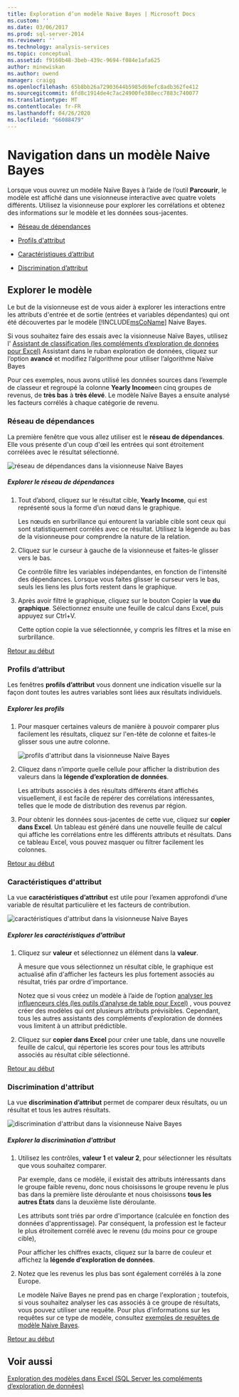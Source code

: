 ```yaml
---
title: Exploration d’un modèle Naive Bayes | Microsoft Docs
ms.custom: ''
ms.date: 03/06/2017
ms.prod: sql-server-2014
ms.reviewer: ''
ms.technology: analysis-services
ms.topic: conceptual
ms.assetid: f9160b48-3beb-439c-9694-f084e1afa625
author: minewiskan
ms.author: owend
manager: craigg
ms.openlocfilehash: 65b8bb26a72903644b5985d69efc8adb362fe412
ms.sourcegitcommit: 6fd8c1914de4c7ac24900fe388ecc7883c740077
ms.translationtype: MT
ms.contentlocale: fr-FR
ms.lasthandoff: 04/26/2020
ms.locfileid: "66088479"
---
```

# <a name="browsing-a-naive-bayes-model"></a>Navigation dans un modèle Naive Bayes
  Lorsque vous ouvrez un modèle Naïve Bayes à l’aide de l’outil **Parcourir**, le modèle est affiché dans une visionneuse interactive avec quatre volets différents. Utilisez la visionneuse pour explorer les corrélations et obtenez des informations sur le modèle et les données sous-jacentes.  
  
-   [Réseau de dépendances](#bkmk_DepNet)  
  
-   [Profils d'attribut](#bkmk_AttProf)  
  
-   [Caractéristiques d’attribut](#bkmk_AttChar)  
  
-   [Discrimination d’attribut](#bkmk_AttDisc)  
  
##  <a name="explore-the-model"></a><a name="BKMK_Tabs"></a>Explorer le modèle  
 Le but de la visionneuse est de vous aider à explorer les interactions entre les attributs d'entrée et de sortie (entrées et variables dépendantes) qui ont été découvertes par le modèle [!INCLUDE[msCoName](../includes/msconame-md.md)] Naive Bayes.  
  
 Si vous souhaitez faire des essais avec la visionneuse Naïve Bayes, utilisez l' [Assistant de classification &#40;les compléments d’exploration de données pour Excel&#41;](classify-wizard-data-mining-add-ins-for-excel.md) Assistant dans le ruban exploration de données, cliquez sur l’option **avancé** et modifiez l’algorithme pour utiliser l’algorithme Naïve Bayes  
  
 Pour ces exemples, nous avons utilisé les données sources dans l’exemple de classeur et regroupé la colonne **Yearly Income**en cinq groupes de revenus, de **très bas** à **très élevé**. Le modèle Naïve Bayes a ensuite analysé les facteurs corrélés à chaque catégorie de revenu.  
  
###  <a name="dependency-network"></a><a name="bkmk_DepNet"></a>Réseau de dépendances  
 La première fenêtre que vous allez utiliser est le **réseau de dépendances**. Elle vous présente d'un coup d'œil les entrées qui sont étroitement corrélées avec le résultat sélectionné.  
  
 ![réseau de dépendances dans la visionneuse Naive Bayes](media/dm13-nb.gif "réseau de dépendances dans la visionneuse Naive Bayes")  
  
##### <a name="explore-the-dependency-network"></a>Explorer le réseau de dépendances  
  
1.  Tout d’abord, cliquez sur le résultat cible, **Yearly Income**, qui est représenté sous la forme d’un nœud dans le graphique.  
  
     Les nœuds en surbrillance qui entourent la variable cible sont ceux qui sont statistiquement corrélés avec ce résultat. Utilisez la légende au bas de la visionneuse pour comprendre la nature de la relation.  
  
2.  Cliquez sur le curseur à gauche de la visionneuse et faites-le glisser vers le bas.  
  
     Ce contrôle filtre les variables indépendantes, en fonction de l'intensité des dépendances. Lorsque vous faites glisser le curseur vers le bas, seuls les liens les plus forts restent dans le graphique.  
  
3.  Après avoir filtré le graphique, cliquez sur le bouton Copier la **vue du graphique**. Sélectionnez ensuite une feuille de calcul dans Excel, puis appuyez sur Ctrl+V.  
  
     Cette option copie la vue sélectionnée, y compris les filtres et la mise en surbrillance.  
  
 [Retour au début](#BKMK_Tabs)  
  
###  <a name="attribute-profiles"></a><a name="bkmk_AttProf"></a>Profils d’attribut  
 Les fenêtres **profils d’attribut** vous donnent une indication visuelle sur la façon dont toutes les autres variables sont liées aux résultats individuels.  
  
##### <a name="explore-the-profiles"></a>Explorer les profils  
  
1.  Pour masquer certaines valeurs de manière à pouvoir comparer plus facilement les résultats, cliquez sur l'en-tête de colonne et faites-le glisser sous une autre colonne.  
  
     ![profils d'attribut dans la visionneuse Naive Bayes](media/dm13-nb-attprof.gif "profils d'attribut dans la visionneuse Naive Bayes")  
  
2.  Cliquez dans n’importe quelle cellule pour afficher la distribution des valeurs dans la **légende d’exploration de données**.  
  
     Les attributs associés à des résultats différents étant affichés visuellement, il est facile de repérer des corrélations intéressantes, telles que le mode de distribution des revenus par région.  
  
3.  Pour obtenir les données sous-jacentes de cette vue, cliquez sur **copier dans Excel**. Un tableau est généré dans une nouvelle feuille de calcul qui affiche les corrélations entre les différents attributs et résultats. Dans ce tableau Excel, vous pouvez masquer ou filtrer facilement les colonnes.  
  
 [Retour au début](#BKMK_Tabs)  
  
###  <a name="attribute-characteristics"></a><a name="bkmk_AttChar"></a> Caractéristiques d'attribut  
 La vue **caractéristiques d’attribut** est utile pour l’examen approfondi d’une variable de résultat particulière et les facteurs de contribution.  
  
 ![caractéristiques d'attribut dans la visionneuse Naive Bayes](media/dm13-nb-viewer.gif "caractéristiques d'attribut dans la visionneuse Naive Bayes")  
  
##### <a name="explore-the-attribute-characteristics"></a>Explorer les caractéristiques d'attribut  
  
1.  Cliquez sur **valeur** et sélectionnez un élément dans la **valeur**.  
  
     À mesure que vous sélectionnez un résultat cible, le graphique est actualisé afin d'afficher les facteurs les plus fortement associés au résultat, triés par ordre d'importance.  
  
     Notez que si vous créez un modèle à l’aide de l’option [analyser les influenceurs clés &#40;les outils d’analyse de table pour Excel&#41;](analyze-key-influencers-table-analysis-tools-for-excel.md) , vous pouvez créer des modèles qui ont plusieurs attributs prévisibles. Cependant, tous les autres assistants des compléments d'exploration de données vous limitent à un attribut prédictible.  
  
2.  Cliquez sur **copier dans Excel** pour créer une table, dans une nouvelle feuille de calcul, qui répertorie les scores pour tous les attributs associés au résultat cible sélectionné.  
  
 [Retour au début](#BKMK_Tabs)  
  
###  <a name="attribute-discrimination"></a><a name="bkmk_AttDisc"></a> Discrimination d'attribut  
 La vue **discrimination d’attribut** permet de comparer deux résultats, ou un résultat et tous les autres résultats.  
  
 ![discrimination d'attribut dans la visionneuse Naive Bayes](media/dm13-nb-attdisc.gif "discrimination d'attribut dans la visionneuse Naive Bayes")  
  
##### <a name="explore-attribute-discrimination"></a>Explorer la discrimination d'attribut  
  
1.  Utilisez les contrôles, **valeur 1** et **valeur 2**, pour sélectionner les résultats que vous souhaitez comparer.  
  
     Par exemple, dans ce modèle, il existait des attributs intéressants dans le groupe faible revenu, donc nous choisissons le groupe revenu le plus bas dans la première liste déroulante et nous choisissons **tous les autres États** dans la deuxième liste déroulante.  
  
     Les attributs sont triés par ordre d'importance (calculée en fonction des données d'apprentissage). Par conséquent, la profession est le facteur le plus étroitement corrélé avec le revenu (du moins pour ce groupe cible),  
  
     Pour afficher les chiffres exacts, cliquez sur la barre de couleur et affichez la **légende d’exploration de données**.  
  
2.  Notez que les revenus les plus bas sont également corrélés à la zone Europe.  
  
     Le modèle Naïve Bayes ne prend pas en charge l'exploration ; toutefois, si vous souhaitez analyser les cas associés à ce groupe de résultats, vous pouvez utiliser une requête. Pour plus d’informations sur les requêtes sur ce type de modèle, consultez [exemples de requêtes de modèle Naive Bayes](data-mining/naive-bayes-model-query-examples.md).  
  
 [Retour au début](#BKMK_Tabs)  
  
## <a name="see-also"></a>Voir aussi  
 [Exploration des modèles dans Excel &#40;SQL Server les compléments d’exploration de données&#41;](browsing-models-in-excel-sql-server-data-mining-add-ins.md)  
  
  
